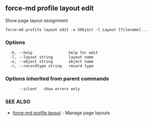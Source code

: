 ## force-md profile layout edit

Show page layout assignment

```
force-md profile layout edit -o SObject -l Layout [filename]...
```

### Options

```
  -h, --help                help for edit
  -l, --layout string       layout name
  -o, --object string       object name
  -r, --recordtype string   record type
```

### Options inherited from parent commands

```
      --silent   show errors only
```

### SEE ALSO

* [force-md profile layout](force-md_profile_layout.md)	 - Manage page layouts

